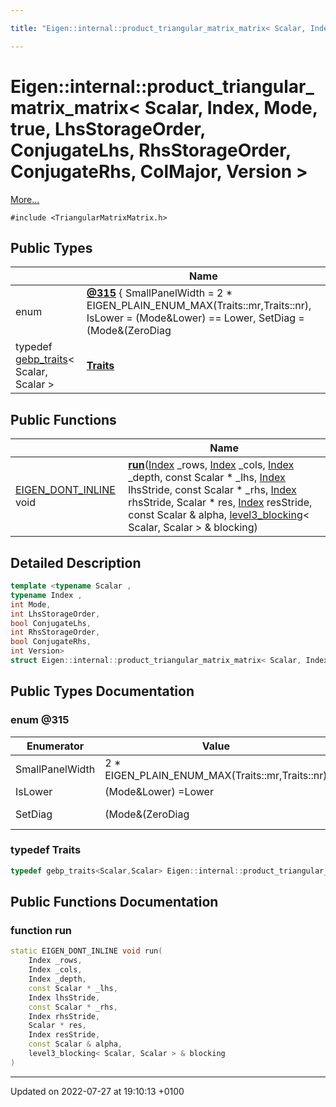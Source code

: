 ```yaml
---

title: "Eigen::internal::product_triangular_matrix_matrix< Scalar, Index, Mode, true, LhsStorageOrder, ConjugateLhs, RhsStorageOrder, ConjugateRhs, ColMajor, Version >"

---
```


# Eigen::internal::product_triangular_matrix_matrix< Scalar, Index, Mode, true, LhsStorageOrder, ConjugateLhs, RhsStorageOrder, ConjugateRhs, ColMajor, Version >



 [More...](#detailed-description)


`#include <TriangularMatrixMatrix.h>`

## Public Types

|                | Name           |
| -------------- | -------------- |
| enum| **[@315](http://example.org/classes/structeigen_1_1internal_1_1product__triangular__matrix__matrix_3_01scalar_00_01index_00_01mode_09650c99bb6e28e40744de34e8847d162/#enum-@315)** { SmallPanelWidth = 2 * EIGEN_PLAIN_ENUM_MAX(Traits::mr,Traits::nr), IsLower = (Mode&Lower) == Lower, SetDiag = (Mode&(ZeroDiag|UnitDiag)) ? 0 : 1} |
| typedef <a href="http://example.org/classes/classeigen_1_1internal_1_1gebp__traits/">gebp_traits</a>< Scalar, Scalar > | **[Traits](http://example.org/classes/structeigen_1_1internal_1_1product__triangular__matrix__matrix_3_01scalar_00_01index_00_01mode_09650c99bb6e28e40744de34e8847d162/#typedef-traits)**  |

## Public Functions

|                | Name           |
| -------------- | -------------- |
| <a href="http://example.org/files/macros_8h/#define-eigen-dont-inline">EIGEN_DONT_INLINE</a> void | **[run](http://example.org/classes/structeigen_1_1internal_1_1product__triangular__matrix__matrix_3_01scalar_00_01index_00_01mode_09650c99bb6e28e40744de34e8847d162/#function-run)**(<a href="http://example.org/namespaces/namespaceeigen/#typedef-index">Index</a> _rows, <a href="http://example.org/namespaces/namespaceeigen/#typedef-index">Index</a> _cols, <a href="http://example.org/namespaces/namespaceeigen/#typedef-index">Index</a> _depth, const Scalar * _lhs, <a href="http://example.org/namespaces/namespaceeigen/#typedef-index">Index</a> lhsStride, const Scalar * _rhs, <a href="http://example.org/namespaces/namespaceeigen/#typedef-index">Index</a> rhsStride, Scalar * res, <a href="http://example.org/namespaces/namespaceeigen/#typedef-index">Index</a> resStride, const Scalar & alpha, <a href="http://example.org/classes/classeigen_1_1internal_1_1level3__blocking/">level3_blocking</a>< Scalar, Scalar > & blocking) |

## Detailed Description

```cpp
template <typename Scalar ,
typename Index ,
int Mode,
int LhsStorageOrder,
bool ConjugateLhs,
int RhsStorageOrder,
bool ConjugateRhs,
int Version>
struct Eigen::internal::product_triangular_matrix_matrix< Scalar, Index, Mode, true, LhsStorageOrder, ConjugateLhs, RhsStorageOrder, ConjugateRhs, ColMajor, Version >;
```

## Public Types Documentation

### enum @315

| Enumerator | Value | Description |
| ---------- | ----- | ----------- |
| SmallPanelWidth | 2 * EIGEN_PLAIN_ENUM_MAX(Traits::mr,Traits::nr)|   |
| IsLower | (Mode&Lower) =Lower|   |
| SetDiag | (Mode&(ZeroDiag|UnitDiag)) ? 0 : 1|   |




### typedef Traits

```cpp
typedef gebp_traits<Scalar,Scalar> Eigen::internal::product_triangular_matrix_matrix< Scalar, Index, Mode, true, LhsStorageOrder, ConjugateLhs, RhsStorageOrder, ConjugateRhs, ColMajor, Version >::Traits;
```


## Public Functions Documentation

### function run

```cpp
static EIGEN_DONT_INLINE void run(
    Index _rows,
    Index _cols,
    Index _depth,
    const Scalar * _lhs,
    Index lhsStride,
    const Scalar * _rhs,
    Index rhsStride,
    Scalar * res,
    Index resStride,
    const Scalar & alpha,
    level3_blocking< Scalar, Scalar > & blocking
)
```


-------------------------------

Updated on 2022-07-27 at 19:10:13 +0100